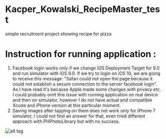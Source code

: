 # Kacper_Kowalski_RecipeMaster_test
simple recruitment project showing recipe for pizza


# Instruction for running application :
1. Facebook login works only if we change iOS Deployment Target for 9.0 and run simulator with iOS 9.0. If we try to login on iOS 10, we are going to receive this message: "Safari could not open the page because it could not establish a secure connection to the server facebook login". As I have read it's because Apple made some changes with privacy etc. I could probably omit this issue with running application on real device and then on simulator, however I do not have actual and compatible Xcode and iPhone version at this particular moment.
2. Saving images after tapping on them does not work only for iPhone 7 simulator, I could not find an answer for that, even tried different approach with PHPhotoLibrary but with no success.


![alt tag](https://user-images.githubusercontent.com/20172644/32224252-f598c33e-be40-11e7-9819-9cc2d67cc08c.png)
 
